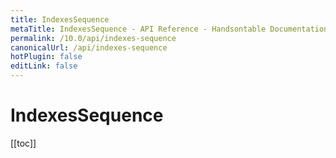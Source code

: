 ```yaml
---
title: IndexesSequence
metaTitle: IndexesSequence - API Reference - Handsontable Documentation
permalink: /10.0/api/indexes-sequence
canonicalUrl: /api/indexes-sequence
hotPlugin: false
editLink: false
---
```


# IndexesSequence

[[toc]]

